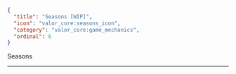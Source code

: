 ```json
{
  "title": "Seasons [WIP]",
  "icon": "valor_core:seasons_icon", 
  "category": "valor_core:game_mechanics",
  "ordinal": 6
}
```

Seasons

---
